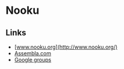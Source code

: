 # Nooku

## Links
* [www.nooku.org](http://www.nooku.org/)
* [Assembla.com](https://nooku.assembla.com/p/home)
* [Google groups](http://groups.google.com/group/nooku-framework/topics)
